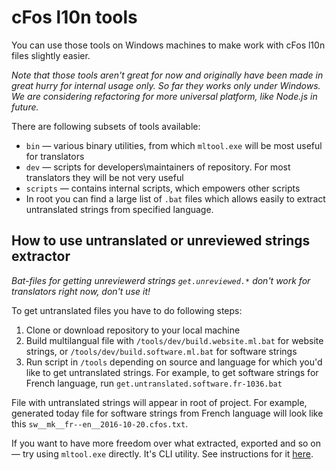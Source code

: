 cFos l10n tools
===============

You can use those tools on Windows machines to make work with cFos l10n files slightly easier.

_Note that those tools aren't great for now and originally have been made in great hurry for internal usage only. So far they works only under Windows. We are considering refactoring for more universal platform, like Node.js in future._

There are following subsets of tools available:

* `bin` — various binary utilities, from which `mltool.exe` will be most useful for translators
* `dev` — scripts for developers\maintainers of repository. For most translators they will be not very useful
* `scripts` — contains internal scripts, which empowers other scripts
* In root you can find a large list of `.bat` files which allows easily to extract untranslated strings from specified language.

How to use untranslated or unreviewed strings extractor
-------------------------------------------------------

*Bat-files for getting unreviewerd strings `get.unreviewed.*` don't work for translators right now, don't use it!*

To get untranslated files you have to do following steps:

1. Clone or download repository to your local machine
2. Build multilangual file with `/tools/dev/build.website.ml.bat` for website strings, or `/tools/dev/build.software.ml.bat` for software strings
3. Run script in `/tools` depending on source and language for which you'd like to get untranslated strings. For example, to get software strings for French language, run `get.untranslated.software.fr-1036.bat`

File with untranslated strings will appear in root of project. For example, generated today file for software strings from French language will look like this `sw__mk__fr--en__2016-10-20.cfos.txt`.

If you want to have more freedom over what extracted, exported and so on — try using `mltool.exe` directly. It's CLI utility. See instructions for it [here](https://github.com/cFos/l10n/tree/master/tools/bin).
